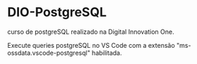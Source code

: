 # DIO-PostgreSQL
curso de postgreSQL realizado na Digital Innovation One.

Execute queries postgreSQL no VS Code com a extensão "ms-ossdata.vscode-postgresql" habilitada.
